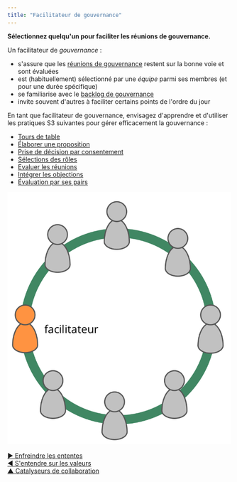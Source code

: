 ```yaml
---
title: "Facilitateur de gouvernance"
---
```



**Sélectionnez quelqu'un pour faciliter les réunions de gouvernance.**

Un facilitateur de <dfn data-info="Gouvernance: L&apos;acte de fixer des objectifs et de prendre et de modifier des décisions qui guident les gens pour les accomplir.">gouvernance</dfn> :

- s'assure que les [réunions de gouvernance](governance-meeting.html) restent sur la bonne voie et sont évaluées
- est (habituellement) sélectionné par une <dfn data-info="Équipe: Un groupe de personnes qui collaborent vers une intention commune (ou un objectif). Généralement, une équipe fait partie d&apos;une organisation, ou est formée pour la collaboration entre plusieurs organisations.">équipe</dfn> parmi ses membres (et pour une durée spécifique)
- se familiarise avec le [backlog de gouvernance](governance-backlog.html)
- invite souvent d'autres à faciliter certains points de l'ordre du jour

En tant que facilitateur de gouvernance, envisagez d'apprendre et d'utiliser les pratiques S3 suivantes pour gérer efficacement la gouvernance :

- [Tours de table](rounds.html)
- [Élaborer une proposition](proposal-forming.html)
- [Prise de décision par consentement](consent-decision-making.html)
- [Sélections des rôles](role-selection.html)
- [Evaluer les réunions](evaluate-meetings.html)
- [Intégrer les objections](resolve-objections.html)
- [Évaluation par ses pairs](peer-review.html)

![Le facilitateur de gouvernance est typiquement membre de l'équipe](img/circle/facilitator.png)

[&#9654; Enfreindre les ententes](breaking-agreements.html)<br/>[&#9664; S'entendre sur les valeurs](agree-on-values.html)<br/>[&#9650; Catalyseurs de collaboration](enablers-of-collaboration.html)

